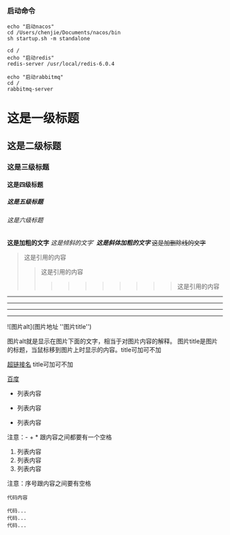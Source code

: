 ### 启动命令
```
echo "启动nacos"
cd /Users/chenjie/Documents/nacos/bin
sh startup.sh -m standalone

cd /
echo "启动redis"
redis-server /usr/local/redis-6.0.4

echo "启动rabbitmq"
cd /
rabbitmq-server
```

# 这是一级标题
## 这是二级标题
### 这是三级标题
#### 这是四级标题
##### 这是五级标题
###### 这是六级标题

**这是加粗的文字**
*这是倾斜的文字*`
***这是斜体加粗的文字***
~~这是加删除线的文字~~

>这是引用的内容
>>这是引用的内容
>>>>>>>>>>这是引用的内容


---
----
***
*****

![图片alt](图片地址 ''图片title'')

图片alt就是显示在图片下面的文字，相当于对图片内容的解释。
图片title是图片的标题，当鼠标移到图片上时显示的内容。title可加可不加

[超链接名](超链接地址 "超链接title")
title可加可不加

[百度](http://baidu.com)


- 列表内容
+ 列表内容
* 列表内容

注意：- + * 跟内容之间都要有一个空格

1. 列表内容
2. 列表内容
3. 列表内容

注意：序号跟内容之间要有空格


`代码内容`


```
代码...
代码...
代码...
```